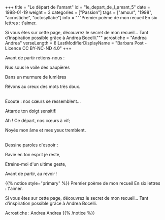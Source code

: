 +++
title = "Le départ de l'amant"
id = "le_depart_de_l_amant_5"
date = 1998-01-19
weight = 3
categories = ["Passion"]
tags = ["amour", "1998", "acrostiche", "octosyllabe"]
info = """Premier poème de mon recueil En six lettres : t'aimer.

Si vous êtes sur cette page, découvrez le secret de mon recueil... Tant d'inspiration possible grâce à Andrea Bocelli."""
acrostiche = "Andrea Andrea"
verseLength = 8
LastModifierDisplayName = "Barbara Post - Licence CC BY-NC-ND 4.0"
+++

Avant de partir retiens-nous :

Nus sous le voile des paupières

Dans un murmure de lumières

Rêvons au creux des mots très doux.

 \
Ecoute : nos cœurs se ressemblent...

Attarde ton doigt sensitif!

Ah ! Ce départ, nos cœurs à vif;

Noyés mon âme et mes yeux tremblent.

 \
Dessine paroles d'espoir :

Ravie en ton esprit je reste,

Etreins-moi d'un ultime geste,

Avant de partir, au revoir !

{{% notice style="primary" %}}
Premier poème de mon recueil En six lettres : t'aimer.

Si vous êtes sur cette page, découvrez le secret de mon recueil... Tant d'inspiration possible grâce à Andrea Bocelli.

Acrostiche : Andrea Andrea
{{% /notice %}}
